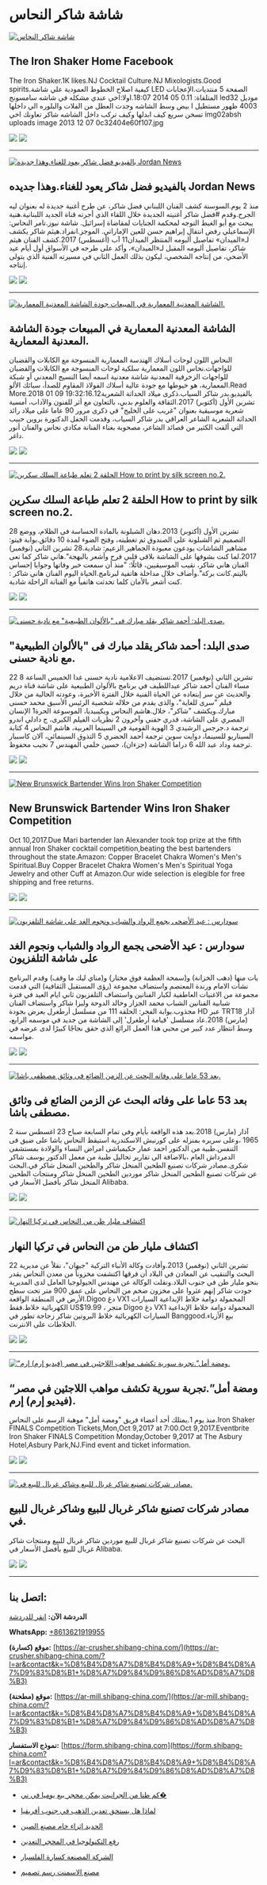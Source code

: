 # شاشة شاكر النحاس

<a href="https://swt.shibang-china.com/?l=ar&img&k=%D8%B4%D8%A7%D8%B4%D8%A9+%D8%B4%D8%A7%D9%83%D8%B1+%D8%A7%D9%84%D9%86%D8%AD%D8%A7%D8%B3" target="_blank">![شاشة شاكر النحاس](http://static.shibang-china.com/all-800x300/1408.jpg)</a>

## The Iron Shaker Home Facebook
The Iron Shaker.1K likes.NJ Cocktail Culture.NJ Mixologists.Good spirits.كيفية اصلاح الخطوط العمودية علي شاشة LED الصفحة 5 منتديات.الإعجابات المتلقاة: 0.11 05 2014 18:07.اولا:اخي عندي مشكله في شاشه سامسونج led32 موديل 4003 ظهور مستطيل ا بيض وسط الشاشه وجدت العطل من الفلات والبلوره الي داخلها تسخن سريع كيف ابدلها وكيف تركب داخل الشاشه شاكر تعاونك اخي img02absh uploads image 2013 12 07 0c32404e60f107.jpg


<a href="https://whatsapp.shibangsoft.com/WhatsApp.php" target="_blank" title="WhatsApp">![](http://static.shibang-china.com/icon/whatsapp.png)</a> <a href="https://swt.shibang-china.com/?l=ar&icon&k=%D8%B4%D8%A7%D8%B4%D8%A9+%D8%B4%D8%A7%D9%83%D8%B1+%D8%A7%D9%84%D9%86%D8%AD%D8%A7%D8%B3" target="_blank">![](http://static.shibang-china.com/icon/chat-ar.png)</a>

---

<a href="https://swt.shibang-china.com/?l=ar&img&k=%D8%B4%D8%A7%D8%B4%D8%A9+%D8%B4%D8%A7%D9%83%D8%B1+%D8%A7%D9%84%D9%86%D8%AD%D8%A7%D8%B3" target="_blank">![بالفيديو فضل شاكر يعود للغناء.وهذا جديده Jordan News](http://static.shibang-china.com/all-800x300/1499.jpg)</a>

## بالفيديو فضل شاكر يعود للغناء.وهذا جديده Jordan News
منذ 2 يوم.السوسنة كشف الفنان اللبناني فضل شاكر، عن طرح أغنية جديدة له بعنوان ليه الجرح.وقدم #فضل شاكر أغنيته الجديدة خلال اللقاء الذي أجرته قناة الجديد اللبنانية.هنية يبحث مع أبو الغيط التوجه لمحكمة الجنايات لمقاضاة إسرائيل. شاشة نيوز.تامر النحاس: الإسماعيلي رفض انتقال إبراهيم حسن للعين الإماراتي. الموجز.انفراد.هيثم شاكر يكشف لـ«الميدان» تفاصيل ألبومه المنتظر الميدان11 آب (أغسطس) 2017.كشف الفنان هيثم شاكر، تفاصيل ألبومه المقبل لـ«الميدان»، وأكد على طرحه في الأسواق أول أيام عيد الأضحي، من إنتاجه الشخصي، ليكون بذلك العمل الثاني في مسيرته الفنية الذي يتولى إنتاجه.


<a href="https://whatsapp.shibangsoft.com/WhatsApp.php" target="_blank" title="WhatsApp">![](http://static.shibang-china.com/icon/whatsapp.png)</a> <a href="https://swt.shibang-china.com/?l=ar&icon&k=%D8%B4%D8%A7%D8%B4%D8%A9+%D8%B4%D8%A7%D9%83%D8%B1+%D8%A7%D9%84%D9%86%D8%AD%D8%A7%D8%B3" target="_blank">![](http://static.shibang-china.com/icon/chat-ar.png)</a>

---

<a href="https://swt.shibang-china.com/?l=ar&img&k=%D8%B4%D8%A7%D8%B4%D8%A9+%D8%B4%D8%A7%D9%83%D8%B1+%D8%A7%D9%84%D9%86%D8%AD%D8%A7%D8%B3" target="_blank">![الشاشة المعدنية المعمارية في المبيعات جودة الشاشة المعدنية المعمارية.](http://static.shibang-china.com/all-800x300/1173.jpg)</a>

## الشاشة المعدنية المعمارية في المبيعات جودة الشاشة المعدنية المعمارية.
النحاس اللون لوحات أسلاك الهندسة المعمارية المنسوجة مع الكابلات والقضبان للواجهات.نحاس اللون المعمارية سلكية لوحات المنسوجة مع الكابلات والقضبان للواجهات الزخرفية المعدنية شاشة معدنية اسمه أيضا النسيج المعدني أو شبكة المعمارية، هو خيوطها مع جودة عالية أسلاك الفولاذ المقاوم للصدأ، سبائك الألو.Read More.2018 01 09 19:32:16.بالفيديو.بدر شاكر السياب.ذكرى ميلاد الحداثة الشعرية12 تشرين الأول (أكتوبر) 2017.الثقافة والعلوم بدبي، بالتعاون مع أثر للفنون والآداب، أمسية شعرية موسيقية بعنوان &quot;غريب على الخليج&quot; في ذكرى مرور 90 عاما على ميلاد رائد الحداثة الشعرية الشاعر العراقي بدر شاكر السياب، وقدمت الحفل الدكتورة بروين حبيب التي ألقت الكثير من قصائد الشاعر، مصحوبة بغناء الفنانة مكادي نحاس والفنان أنور داغر.


<a href="https://whatsapp.shibangsoft.com/WhatsApp.php" target="_blank" title="WhatsApp">![](http://static.shibang-china.com/icon/whatsapp.png)</a> <a href="https://swt.shibang-china.com/?l=ar&icon&k=%D8%B4%D8%A7%D8%B4%D8%A9+%D8%B4%D8%A7%D9%83%D8%B1+%D8%A7%D9%84%D9%86%D8%AD%D8%A7%D8%B3" target="_blank">![](http://static.shibang-china.com/icon/chat-ar.png)</a>

---

<a href="https://swt.shibang-china.com/?l=ar&img&k=%D8%B4%D8%A7%D8%B4%D8%A9+%D8%B4%D8%A7%D9%83%D8%B1+%D8%A7%D9%84%D9%86%D8%AD%D8%A7%D8%B3" target="_blank">![الحلقة 2 تعلم طباعة السلك سكرين How to print by silk screen no.2.](http://static.shibang-china.com/all-800x300/446.jpg)</a>

## الحلقة 2 تعلم طباعة السلك سكرين How to print by silk screen no.2.
28 تشرين الأول (أكتوبر) 2013.دهان الشبلونة بالمادة الحساسة فى الظلام، ووضع التصميم ثم الشبلونة على الصندوق ثم تغطيته، وفتح الضوء لمدة 10 دقائق.بوابة فيتو: مشاهير الشاشات يودعون معبودة الجماهير.الزعيم: شادية.28 تشرين الثاني (نوفمبر) 2017.لما كنت بشوفها على الشاشة بلاقى قلبي فرح وأشعر بالبهجة&quot;.هاني شاكر كما نعى الفنان هاني شاكر، نقيب الموسيقيين، قائلًا: &quot;منذ أن سمعت خبر وفاتها وجوايا إحساس باليتم.كانت بركة&quot;.وأضاف خلال مداخلة هاتفية لبرنامج.الحياة اليوم الفنان هاني شاكر : كنت أشعر بالأمان كلما تحدثت هاتفياً مع الفنانة الراحلة شادية.


<a href="https://whatsapp.shibangsoft.com/WhatsApp.php" target="_blank" title="WhatsApp">![](http://static.shibang-china.com/icon/whatsapp.png)</a> <a href="https://swt.shibang-china.com/?l=ar&icon&k=%D8%B4%D8%A7%D8%B4%D8%A9+%D8%B4%D8%A7%D9%83%D8%B1+%D8%A7%D9%84%D9%86%D8%AD%D8%A7%D8%B3" target="_blank">![](http://static.shibang-china.com/icon/chat-ar.png)</a>

---

<a href="https://swt.shibang-china.com/?l=ar&img&k=%D8%B4%D8%A7%D8%B4%D8%A9+%D8%B4%D8%A7%D9%83%D8%B1+%D8%A7%D9%84%D9%86%D8%AD%D8%A7%D8%B3" target="_blank">![صدى البلد: أحمد شاكر يقلد مبارك فى &quot;بالألوان الطبيعية&quot; مع نادية حسنى.](http://static.shibang-china.com/all-800x300/1063.jpg)</a>

## صدى البلد: أحمد شاكر يقلد مبارك فى &quot;بالألوان الطبيعية&quot; مع نادية حسنى.
22 تشرين الثاني (نوفمبر) 2017.تستضيف الاعلامية نادية حسنى غدا الخميس الساعة 8 مساء الفنان أحمد شاكر عبداللطيف في برنامج بالألوان الطبيعية على شاشة قناة دريم والحديث عن سر إبتعاده عن الحياة الفنية خلال الفترة الأخيرة، وعودته الحالية من خلال فيلم &quot;سرى للغاية&quot;، والذى يقدم من خلاله شخصية الرئيس الأسبق محمد حسنى مبارك.ويكشف &quot;شاكر&quot;، خلال.هاشم النحاس ويكيبيديا، الموسوعة الحرة1 الإنسان المصري على الشاشة، قدري حفني وآخرون 2 نظريات الفيلم الكبرى، ج دادلي اندرو ترجمة د.جرجس الرشيدي 3 الهوية القومية في السينما العربية، هاشم النحاس 4 كتابة السيناريو للسينما، دوايت سوين ترجمة أحمد الحضري 5 التذوق السينمائي، آلان كاسبيار ترجمة وداد عبد الله 6 دراما الشاشة (جزءان)، حسين حلمي المهندس 7 نجيب محفوظ.


<a href="https://whatsapp.shibangsoft.com/WhatsApp.php" target="_blank" title="WhatsApp">![](http://static.shibang-china.com/icon/whatsapp.png)</a> <a href="https://swt.shibang-china.com/?l=ar&icon&k=%D8%B4%D8%A7%D8%B4%D8%A9+%D8%B4%D8%A7%D9%83%D8%B1+%D8%A7%D9%84%D9%86%D8%AD%D8%A7%D8%B3" target="_blank">![](http://static.shibang-china.com/icon/chat-ar.png)</a>

---

<a href="https://swt.shibang-china.com/?l=ar&img&k=%D8%B4%D8%A7%D8%B4%D8%A9+%D8%B4%D8%A7%D9%83%D8%B1+%D8%A7%D9%84%D9%86%D8%AD%D8%A7%D8%B3" target="_blank">![New Brunswick Bartender Wins Iron Shaker Competition](http://static.shibang-china.com/all-800x300/770.jpg)</a>

## New Brunswick Bartender Wins Iron Shaker Competition
Oct 10,2017.Due Mari bartender Ian Alexander took top prize at the fifth annual Iron Shaker cocktail competition,beating the best bartenders throughout the state.Amazon: Copper Bracelet Chakra Women&#39;s Men&#39;s Spiritual.Buy Copper Bracelet Chakra Women&#39;s Men&#39;s Spiritual Yoga Jewelry and other Cuff at Amazon.Our wide selection is elegible for free shipping and free returns.


<a href="https://whatsapp.shibangsoft.com/WhatsApp.php" target="_blank" title="WhatsApp">![](http://static.shibang-china.com/icon/whatsapp.png)</a> <a href="https://swt.shibang-china.com/?l=ar&icon&k=%D8%B4%D8%A7%D8%B4%D8%A9+%D8%B4%D8%A7%D9%83%D8%B1+%D8%A7%D9%84%D9%86%D8%AD%D8%A7%D8%B3" target="_blank">![](http://static.shibang-china.com/icon/chat-ar.png)</a>

---

<a href="https://swt.shibang-china.com/?l=ar&img&k=%D8%B4%D8%A7%D8%B4%D8%A9+%D8%B4%D8%A7%D9%83%D8%B1+%D8%A7%D9%84%D9%86%D8%AD%D8%A7%D8%B3" target="_blank">![سودارس : عيد الأضحى يجمع الرواد والشباب ونجوم الغد على شاشة التلفزيون](http://static.shibang-china.com/all-800x300/842.jpg)</a>

## سودارس : عيد الأضحى يجمع الرواد والشباب ونجوم الغد على شاشة التلفزيون
يات منها (دهب الخزانة) و(سمحة العظمة فوق مختار) و(مناي ليك ما وقف) وقدم البرنامج نشأت الامام ورندة المعتصم واستضاف مجموعة (رؤى المستقبل الثقافية) التي قدمت مجموعة من الاغنيات العاطفية لكبار الفنانين واستضاف التلفزيون ثاني ايام العيد في فترة شبابية الفنانين الشباب محمد الجزار وخالد الدوحة وليزا شاكر واستضاف الفنان مجذوب.بوابة الفجر: الحلقة 111 من مسلسل أرطغرل يعرض بجودة HD عبر TRT18 آذار (مارس) 2018.عاد مسلسل &#39;قيامة أرطغرل&#39; إلى الشاشة من جديد في موسمه الرابع، وسط انتظار عدد كبير من محبي هذا العمل الرائع الذي حقق نجاجًا كبيرًا لدى عرضه في مواسمه.


<a href="https://whatsapp.shibangsoft.com/WhatsApp.php" target="_blank" title="WhatsApp">![](http://static.shibang-china.com/icon/whatsapp.png)</a> <a href="https://swt.shibang-china.com/?l=ar&icon&k=%D8%B4%D8%A7%D8%B4%D8%A9+%D8%B4%D8%A7%D9%83%D8%B1+%D8%A7%D9%84%D9%86%D8%AD%D8%A7%D8%B3" target="_blank">![](http://static.shibang-china.com/icon/chat-ar.png)</a>

---

<a href="https://swt.shibang-china.com/?l=ar&img&k=%D8%B4%D8%A7%D8%B4%D8%A9+%D8%B4%D8%A7%D9%83%D8%B1+%D8%A7%D9%84%D9%86%D8%AD%D8%A7%D8%B3" target="_blank">![بعد 53 عاما على وفاته البحث عن الزمن الضائع فى وثائق مصطفى باشا.](http://static.shibang-china.com/all-800x300/585.jpg)</a>

## بعد 53 عاما على وفاته البحث عن الزمن الضائع فى وثائق مصطفى باشا.
2 آذار (مارس) 2018.بعد هذه الواقعة بأيام وفى تمام السابعة صباح 23 اغسطس سنة 1965 ،وعلى سريره بمنزله على كورنيش الاسكندرية استيقظ النحاس باشا على ضيق فى التنفس.طبية من الدكتور احمد عمار حكيمباشى امراض النساء والولادة بمستشفى الدمرداش العام ،بالاضافة الى تقارير تحاليل طبية من معمل الدكتور يوسف شاكر شكرى.مصادر شركات تصنيع الطحين المنخل شاكر والطحين المنخل شاكر في.البحث عن شركات تصنيع الطحين المنخل شاكر موردين الطحين المنخل شاكر ومنتجات الطحين المنخل شاكر بأفضل الأسعار في Alibaba.


<a href="https://whatsapp.shibangsoft.com/WhatsApp.php" target="_blank" title="WhatsApp">![](http://static.shibang-china.com/icon/whatsapp.png)</a> <a href="https://swt.shibang-china.com/?l=ar&icon&k=%D8%B4%D8%A7%D8%B4%D8%A9+%D8%B4%D8%A7%D9%83%D8%B1+%D8%A7%D9%84%D9%86%D8%AD%D8%A7%D8%B3" target="_blank">![](http://static.shibang-china.com/icon/chat-ar.png)</a>

---

<a href="https://swt.shibang-china.com/?l=ar&img&k=%D8%B4%D8%A7%D8%B4%D8%A9+%D8%B4%D8%A7%D9%83%D8%B1+%D8%A7%D9%84%D9%86%D8%AD%D8%A7%D8%B3" target="_blank">![اكتشاف مليار طن من النحاس في تركيا النهار](http://static.shibang-china.com/all-800x300/1359.jpg)</a>

## اكتشاف مليار طن من النحاس في تركيا النهار
22 تشرين الثاني (نوفمبر) 2013.وأفادت وكالة الأنباء التركية &quot;جيهان&quot;، نقلاً عن مديرية البحث والتنقيب عن المعادن في البلاد أن فرقها اكتشفت مخزوناً من معدن النحاس يقدر بنحو مليار طن في جنوب البلاد.ونقلت الوكالة عن مهندس الجيولوجيا العامل لدى المديرية جودت شاكر إنهم عثروا على مخزون ضخم من النحاس على عمق 900 متر تحت سطح الأرض في المنطقة الواقعة.Digoo دغ VX1 المحمولة دوامة خلاط الإبداعية السيارات الكهربائية خلاط.فقط US$19.99 ، متجر Digoo دغ VX1 المحمولة دوامة خلاط الإبداعية السيارات الكهربائية خلاط البروتين شاكر زجاجة تطور في Banggood.بيع الأزياء الخلاطات على الانترنت.


<a href="https://whatsapp.shibangsoft.com/WhatsApp.php" target="_blank" title="WhatsApp">![](http://static.shibang-china.com/icon/whatsapp.png)</a> <a href="https://swt.shibang-china.com/?l=ar&icon&k=%D8%B4%D8%A7%D8%B4%D8%A9+%D8%B4%D8%A7%D9%83%D8%B1+%D8%A7%D9%84%D9%86%D8%AD%D8%A7%D8%B3" target="_blank">![](http://static.shibang-china.com/icon/chat-ar.png)</a>

---

<a href="https://swt.shibang-china.com/?l=ar&img&k=%D8%B4%D8%A7%D8%B4%D8%A9+%D8%B4%D8%A7%D9%83%D8%B1+%D8%A7%D9%84%D9%86%D8%AD%D8%A7%D8%B3" target="_blank">![“ومضة أمل”.تجربة سورية تكشف مواهب اللاجئين في مصر (فيديو إرم) إرم.](http://static.shibang-china.com/all-800x300/1144.jpg)</a>

## “ومضة أمل”.تجربة سورية تكشف مواهب اللاجئين في مصر (فيديو إرم) إرم.
منذ يوم 1.يمتلك أحد أعضاء فريق &quot;ومضة أمل&quot; موهبة الرسم على النحاس.Iron Shaker FINALS Competition Tickets,Mon,Oct 9,2017 at 7:00.Oct 9,2017.Eventbrite Iron Shaker FINALS Competition Monday,October 9,2017 at The Asbury Hotel,Asbury Park,NJ.Find event and ticket information.


<a href="https://whatsapp.shibangsoft.com/WhatsApp.php" target="_blank" title="WhatsApp">![](http://static.shibang-china.com/icon/whatsapp.png)</a> <a href="https://swt.shibang-china.com/?l=ar&icon&k=%D8%B4%D8%A7%D8%B4%D8%A9+%D8%B4%D8%A7%D9%83%D8%B1+%D8%A7%D9%84%D9%86%D8%AD%D8%A7%D8%B3" target="_blank">![](http://static.shibang-china.com/icon/chat-ar.png)</a>

---

<a href="https://swt.shibang-china.com/?l=ar&img&k=%D8%B4%D8%A7%D8%B4%D8%A9+%D8%B4%D8%A7%D9%83%D8%B1+%D8%A7%D9%84%D9%86%D8%AD%D8%A7%D8%B3" target="_blank">![مصادر شركات تصنيع شاكر غربال للبيع وشاكر غربال للبيع في.](http://static.shibang-china.com/all-800x300/1429.jpg)</a>

## مصادر شركات تصنيع شاكر غربال للبيع وشاكر غربال للبيع في.
البحث عن شركات تصنيع شاكر غربال للبيع موردين شاكر غربال للبيع ومنتجات شاكر غربال للبيع بأفضل الأسعار في Alibaba.

<a href="https://whatsapp.shibangsoft.com/WhatsApp.php" target="_blank" title="WhatsApp">![](http://static.shibang-china.com/icon/whatsapp.png)</a> <a href="https://swt.shibang-china.com/?l=ar&icon&k=%D8%B4%D8%A7%D8%B4%D8%A9+%D8%B4%D8%A7%D9%83%D8%B1+%D8%A7%D9%84%D9%86%D8%AD%D8%A7%D8%B3" target="_blank">![](http://static.shibang-china.com/icon/chat-ar.png)</a>

---
## اتصل بنا:

**الدردشة الآن:** [انقر للدردشة](https://swt.shibang-china.com?l=ar&contact&k=%D8%B4%D8%A7%D8%B4%D8%A9+%D8%B4%D8%A7%D9%83%D8%B1+%D8%A7%D9%84%D9%86%D8%AD%D8%A7%D8%B3)

**WhatsApp:**  [+8613621919955](https://whatsapp.shibangsoft.com/WhatsApp.php)

**موقع (كسارة):** [https://ar-crusher.shibang-china.com/](https://ar-crusher.shibang-china.com/?l=ar&contact&k=%D8%B4%D8%A7%D8%B4%D8%A9+%D8%B4%D8%A7%D9%83%D8%B1+%D8%A7%D9%84%D9%86%D8%AD%D8%A7%D8%B3)

**موقع (مطحنة):** [https://ar-mill.shibang-china.com/](https://ar-mill.shibang-china.com/?l=ar&contact&k=%D8%B4%D8%A7%D8%B4%D8%A9+%D8%B4%D8%A7%D9%83%D8%B1+%D8%A7%D9%84%D9%86%D8%AD%D8%A7%D8%B3)

**نموذج الاستفسار:** [https://form.shibang-china.com](https://form.shibang-china.com?l=ar&contact&k=%D8%B4%D8%A7%D8%B4%D8%A9+%D8%B4%D8%A7%D9%83%D8%B1+%D8%A7%D9%84%D9%86%D8%AD%D8%A7%D8%B3)

* [كم طنا من الجرانيت يمكن محجر بيع يوميا في ني�](../27/%D9%83%D9%85%20%D8%B7%D9%86%D8%A7%20%D9%85%D9%86%20%D8%A7%D9%84%D8%AC%D8%B1%D8%A7%D9%86%D9%8A%D8%AA%20%D9%8A%D9%85%D9%83%D9%86%20%D9%85%D8%AD%D8%AC%D8%B1%20%D8%A8%D9%8A%D8%B9%20%D9%8A%D9%88%D9%85%D9%8A%D8%A7%20%D9%81%D9%8A%20%D9%86%D9%8A%EF%BF%BD.md)

* [لماذا هل يستحق تعدين الذهب في جنوب أفريقيا](../29/%D9%84%D9%85%D8%A7%D8%B0%D8%A7%20%D9%87%D9%84%20%D9%8A%D8%B3%D8%AA%D8%AD%D9%82%20%D8%AA%D8%B9%D8%AF%D9%8A%D9%86%20%D8%A7%D9%84%D8%B0%D9%87%D8%A8%20%D9%81%D9%8A%20%D8%AC%D9%86%D9%88%D8%A8%20%D8%A3%D9%81%D8%B1%D9%8A%D9%82%D9%8A%D8%A7.md)

* [الحديد إثراء خام مصنع الصين](../27/%D8%A7%D9%84%D8%AD%D8%AF%D9%8A%D8%AF%20%D8%A5%D8%AB%D8%B1%D8%A7%D8%A1%20%D8%AE%D8%A7%D9%85%20%D9%85%D8%B5%D9%86%D8%B9%20%D8%A7%D9%84%D8%B5%D9%8A%D9%86.md)

* [رفع التكنولوجيا في المحجر التعدين](../28/%D8%B1%D9%81%D8%B9%20%D8%A7%D9%84%D8%AA%D9%83%D9%86%D9%88%D9%84%D9%88%D8%AC%D9%8A%D8%A7%20%D9%81%D9%8A%20%D8%A7%D9%84%D9%85%D8%AD%D8%AC%D8%B1%20%D8%A7%D9%84%D8%AA%D8%B9%D8%AF%D9%8A%D9%86.md)

* [الشركة المصنعة كسارة الفلسبار](../28/%D8%A7%D9%84%D8%B4%D8%B1%D9%83%D8%A9%20%D8%A7%D9%84%D9%85%D8%B5%D9%86%D8%B9%D8%A9%20%D9%83%D8%B3%D8%A7%D8%B1%D8%A9%20%D8%A7%D9%84%D9%81%D9%84%D8%B3%D8%A8%D8%A7%D8%B1.md)

* [مصنع الاسمنت رسم تصميم](../30/%D9%85%D8%B5%D9%86%D8%B9%20%D8%A7%D9%84%D8%A7%D8%B3%D9%85%D9%86%D8%AA%20%D8%B1%D8%B3%D9%85%20%D8%AA%D8%B5%D9%85%D9%8A%D9%85.md)